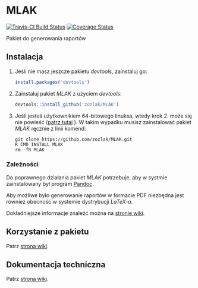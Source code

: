 # MLAK

[![Travis-CI Build Status](https://travis-ci.org/zozlak/MLAK.png?branch=master)](https://travis-ci.org/zozlak/MLAK)
[![Coverage Status](https://coveralls.io/repos/zozlak/MLAK/badge.svg)](https://coveralls.io/r/zozlak/MLAK)

Pakiet do generowania raportów 

## Instalacja

1. Jeśli nie masz jeszcze pakietu _devtools_, zainstaluj go:
   ```r
   install.packages('devtools')
   ```
   
2. Zainstaluj pakiet _MLAK_ z użyciem _devtools_:
   ```r
   devtools::install_github('zozlak/MLAK')
   ```
   
3. Jeśli jesteś użytkownikiem 64-bitowego linuksa, wtedy krok 2. może się nie
   powieść ([patrz tutaj](https://github.com/hadley/devtools/issues/650) ). 
   W takim wypadku musisz zainstalować pakiet _MLAK_ ręcznie z linii komend:
   ```
   git clone https://github.com/zozlak/MLAK.git
   R CMD INSTALL MLAK
   rm -fR MLAK
   ```
### Zależności

Do poprawnego działania pakiet _MLAK_ potrzebuje, aby w systmie zainstalowany był program [Pandoc](http://pandoc.org/).

Aby możliwe było generowanie raportów w formacie PDF niezbędna jest również obecność w systemie dystrybucji _LaTeX-a_.

Dokładniejsze informacje znaleźć można na [stronie wiki](https://github.com/zozlak/MLAK/wiki/1.1-Instalacja).


## Korzystanie z pakietu

Patrz [strona wiki](https://github.com/zozlak/MLAK/wiki).

## Dokumentacja techniczna

Patrz [strona wiki](https://github.com/zozlak/MLAK/wiki).
